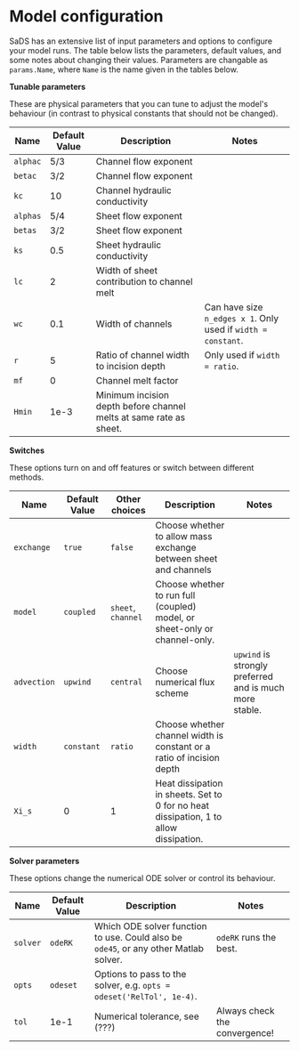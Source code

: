 # Model configuration
SaDS has an extensive list of input parameters and options to configure your model runs. The table below lists the parameters, default values, and some notes about changing their values. Parameters are changable as `params.Name`, where `Name` is the name given in the tables below.


**Tunable parameters**

These are physical parameters that you can tune to adjust the model's behaviour (in contrast to physical constants that should not be changed).

| Name | Default Value | Description | Notes |
| ---- | ------------- | ----------- | ----- |
| `alphac` | 5/3 | Channel flow exponent | |
| `betac`  | 3/2 | Channel flow exponent | |
| `kc` | 10 | Channel hydraulic conductivity | |
| `alphas` | 5/4 | Sheet flow exponent | |
| `betas`  | 3/2 | Sheet flow exponent | |
|`ks`      | 0.5 | Sheet hydraulic conductivity | |
| `lc` | 2 | Width of sheet contribution to channel melt | |
| `wc` | 0.1 | Width of channels | Can have size `n_edges x 1`. Only used if `width = constant`. |
| `r` | 5 | Ratio of channel width to incision depth | Only used if `width = ratio`. |
| `mf` | 0 | Channel melt factor | |
| `Hmin` | 1e-3 | Minimum incision depth before channel melts at same rate as sheet. | |

**Switches**

These options turn on and off features or switch between different methods.

| Name | Default Value | Other choices | Description | Notes |
| ---- | ------------- | ------------- | ----------- | ----- |
| `exchange` | `true`  | `false` | Choose whether to allow mass exchange between sheet and channels | |
| `model` | `coupled` | `sheet`, `channel` | Choose whether to run full (coupled) model, or sheet-only or channel-only. | |
| `advection` | `upwind` | `central` | Choose numerical flux scheme | `upwind` is strongly preferred and is much more stable. |
| `width` | `constant` | `ratio` | Choose whether channel width is constant or a ratio of incision depth | |
| `Xi_s` | 0 | 1 | Heat dissipation in sheets. Set to 0 for no heat dissipation, 1 to allow dissipation. | |

**Solver parameters**

These options change the numerical ODE solver or control its behaviour.

| Name | Default Value | Description | Notes |
| ---- | ------------- | ----------- | ----- |
| `solver` | `odeRK` | Which ODE solver function to use. Could also be `ode45`, or any other Matlab solver. | `odeRK` runs the best. |
| `opts` | `odeset` | Options to pass to the solver, e.g. `opts = odeset('RelTol', 1e-4)`. | |
| `tol` | 1e-1 | Numerical tolerance, see (???) | Always check the convergence! |

